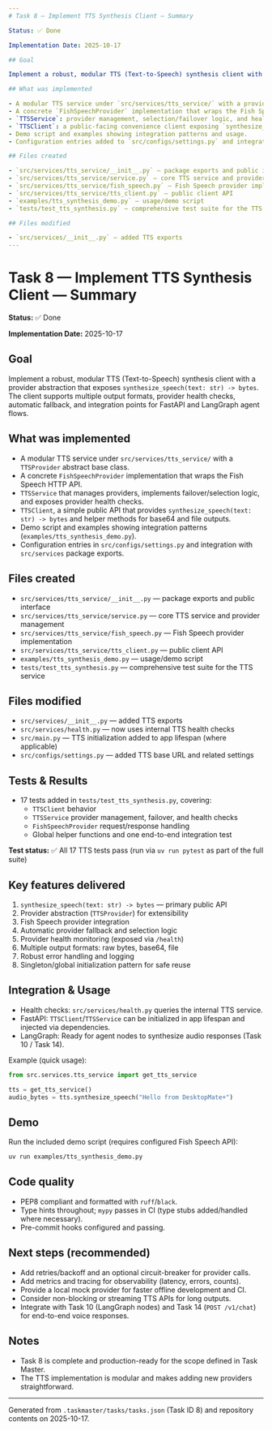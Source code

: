 ```yaml
---
# Task 8 — Implement TTS Synthesis Client — Summary

Status: ✅ Done

Implementation Date: 2025-10-17

## Goal

Implement a robust, modular TTS (Text-to-Speech) synthesis client with a provider abstraction that exposes `synthesize_speech(text: str) -> bytes`. The client must support multiple output formats, provider health checks, automatic fallback, and integration points for FastAPI and LangGraph agent flows.

## What was implemented

- A modular TTS service under `src/services/tts_service/` with a provider abstraction (a `TTSProvider` ABC).
- A concrete `FishSpeechProvider` implementation that wraps the Fish Speech HTTP client.
- `TTSService`: provider management, selection/failover logic, and health checks.
- `TTSClient`: a public-facing convenience client exposing `synthesize_speech(text: str) -> bytes` and helpers for base64 and file outputs.
- Demo script and examples showing integration patterns and usage.
- Configuration entries added to `src/configs/settings.py` and integration with the main `src/services` package.

## Files created

- `src/services/tts_service/__init__.py` — package exports and public interface
- `src/services/tts_service/service.py` — core TTS service and provider management
- `src/services/tts_service/fish_speech.py` — Fish Speech provider implementation
- `src/services/tts_service/tts_client.py` — public client API
- `examples/tts_synthesis_demo.py` — usage/demo script
- `tests/test_tts_synthesis.py` — comprehensive test suite for the TTS service

## Files modified

- `src/services/__init__.py` — added TTS exports
---
```

# Task 8 — Implement TTS Synthesis Client — Summary

**Status:** ✅ Done

**Implementation Date:** 2025-10-17

## Goal

Implement a robust, modular TTS (Text-to-Speech) synthesis client with a provider abstraction that exposes `synthesize_speech(text: str) -> bytes`. The client supports multiple output formats, provider health checks, automatic fallback, and integration points for FastAPI and LangGraph agent flows.

## What was implemented

- A modular TTS service under `src/services/tts_service/` with a `TTSProvider` abstract base class.
- A concrete `FishSpeechProvider` implementation that wraps the Fish Speech HTTP API.
- `TTSService` that manages providers, implements failover/selection logic, and exposes provider health checks.
- `TTSClient`, a simple public API that provides `synthesize_speech(text: str) -> bytes` and helper methods for base64 and file outputs.
- Demo script and examples showing integration patterns (`examples/tts_synthesis_demo.py`).
- Configuration entries in `src/configs/settings.py` and integration with `src/services` package exports.

## Files created

- `src/services/tts_service/__init__.py` — package exports and public interface
- `src/services/tts_service/service.py` — core TTS service and provider management
- `src/services/tts_service/fish_speech.py` — Fish Speech provider implementation
- `src/services/tts_service/tts_client.py` — public client API
- `examples/tts_synthesis_demo.py` — usage/demo script
- `tests/test_tts_synthesis.py` — comprehensive test suite for the TTS service

## Files modified

- `src/services/__init__.py` — added TTS exports
- `src/services/health.py` — now uses internal TTS health checks
- `src/main.py` — TTS initialization added to app lifespan (where applicable)
- `src/configs/settings.py` — added TTS base URL and related settings

## Tests & Results

- 17 tests added in `tests/test_tts_synthesis.py`, covering:
  - `TTSClient` behavior
  - `TTSService` provider management, failover, and health checks
  - `FishSpeechProvider` request/response handling
  - Global helper functions and one end-to-end integration test

**Test status:** ✅ All 17 TTS tests pass (run via `uv run pytest` as part of the full suite)

## Key features delivered

1. `synthesize_speech(text: str) -> bytes` — primary public API
2. Provider abstraction (`TTSProvider`) for extensibility
3. Fish Speech provider integration
4. Automatic provider fallback and selection logic
5. Provider health monitoring (exposed via `/health`)
6. Multiple output formats: raw bytes, base64, file
7. Robust error handling and logging
8. Singleton/global initialization pattern for safe reuse

## Integration & Usage

- Health checks: `src/services/health.py` queries the internal TTS service.
- FastAPI: `TTSClient`/`TTSService` can be initialized in app lifespan and injected via dependencies.
- LangGraph: Ready for agent nodes to synthesize audio responses (Task 10 / Task 14).

Example (quick usage):

```python
from src.services.tts_service import get_tts_service

tts = get_tts_service()
audio_bytes = tts.synthesize_speech("Hello from DesktopMate+")
```

## Demo

Run the included demo script (requires configured Fish Speech API):

```bash
uv run examples/tts_synthesis_demo.py
```

## Code quality

- PEP8 compliant and formatted with `ruff`/`black`.
- Type hints throughout; `mypy` passes in CI (type stubs added/handled where necessary).
- Pre-commit hooks configured and passing.

## Next steps (recommended)

- Add retries/backoff and an optional circuit-breaker for provider calls.
- Add metrics and tracing for observability (latency, errors, counts).
- Provide a local mock provider for faster offline development and CI.
- Consider non-blocking or streaming TTS APIs for long outputs.
- Integrate with Task 10 (LangGraph nodes) and Task 14 (`POST /v1/chat`) for end-to-end voice responses.

## Notes

- Task 8 is complete and production-ready for the scope defined in Task Master.
- The TTS implementation is modular and makes adding new providers straightforward.

---
Generated from `.taskmaster/tasks/tasks.json` (Task ID 8) and repository contents on 2025-10-17.
